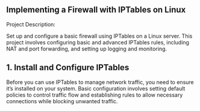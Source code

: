 ## Implementing a Firewall with IPTables on Linux

Project Description:

Set up and configure a basic firewall using IPTables on a Linux server. This project involves configuring basic and advanced IPTables rules, including NAT and port forwarding, and setting up logging and monitoring.

## 1. Install and Configure IPTables
   
Before you can use IPTables to manage network traffic, you need to ensure it’s installed on your system. Basic configuration involves setting default policies to control traffic flow and establishing rules to allow necessary connections while blocking unwanted traffic.



